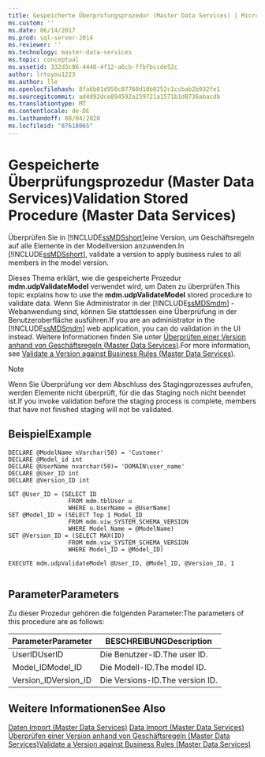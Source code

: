 ```yaml
---
title: Gespeicherte Überprüfungsprozedur (Master Data Services) | Microsoft-Dokumentation
ms.custom: ''
ms.date: 06/14/2017
ms.prod: sql-server-2014
ms.reviewer: ''
ms.technology: master-data-services
ms.topic: conceptual
ms.assetid: 332d3c86-4440-4f12-a6cb-ffbfbccde52c
author: lrtoyou1223
ms.author: lle
ms.openlocfilehash: 8fa6b01d950c87768d10b0252c1ccbab2b932fe1
ms.sourcegitcommit: ad4d92dce894592a259721a1571b1d8736abacdb
ms.translationtype: MT
ms.contentlocale: de-DE
ms.lasthandoff: 08/04/2020
ms.locfileid: "87618065"
---
```

# <a name="validation-stored-procedure-master-data-services"></a><span data-ttu-id="ca30a-102">Gespeicherte Überprüfungsprozedur (Master Data Services)</span><span class="sxs-lookup"><span data-stu-id="ca30a-102">Validation Stored Procedure (Master Data Services)</span></span>
  <span data-ttu-id="ca30a-103">Überprüfen Sie in [!INCLUDE[ssMDSshort](../includes/ssmdsshort-md.md)]eine Version, um Geschäftsregeln auf alle Elemente in der Modellversion anzuwenden.</span><span class="sxs-lookup"><span data-stu-id="ca30a-103">In [!INCLUDE[ssMDSshort](../includes/ssmdsshort-md.md)], validate a version to apply business rules to all members in the model version.</span></span>  
  
 <span data-ttu-id="ca30a-104">Dieses Thema erklärt, wie die gespeicherte Prozedur **mdm.udpValidateModel** verwendet wird, um Daten zu überprüfen.</span><span class="sxs-lookup"><span data-stu-id="ca30a-104">This topic explains how to use the **mdm.udpValidateModel** stored procedure to validate data.</span></span> <span data-ttu-id="ca30a-105">Wenn Sie Administrator in der [!INCLUDE[ssMDSmdm](../includes/ssmdsmdm-md.md)] -Webanwendung sind, können Sie stattdessen eine Überprüfung in der Benutzeroberfläche ausführen.</span><span class="sxs-lookup"><span data-stu-id="ca30a-105">If you are an administrator in the [!INCLUDE[ssMDSmdm](../includes/ssmdsmdm-md.md)] web application, you can do validation in the UI instead.</span></span> <span data-ttu-id="ca30a-106">Weitere Informationen finden Sie unter [Überprüfen einer Version anhand von Geschäftsregeln &#40;Master Data Services&#41;](validate-a-version-against-business-rules-master-data-services.md).</span><span class="sxs-lookup"><span data-stu-id="ca30a-106">For more information, see [Validate a Version against Business Rules &#40;Master Data Services&#41;](validate-a-version-against-business-rules-master-data-services.md).</span></span>  
  
> [!NOTE]  
>  <span data-ttu-id="ca30a-107">Wenn Sie Überprüfung vor dem Abschluss des Stagingprozesses aufrufen, werden Elemente nicht überprüft, für die das Staging noch nicht beendet ist.</span><span class="sxs-lookup"><span data-stu-id="ca30a-107">If you invoke validation before the staging process is complete, members that have not finished staging will not be validated.</span></span>  
  
## <a name="example"></a><span data-ttu-id="ca30a-108">Beispiel</span><span class="sxs-lookup"><span data-stu-id="ca30a-108">Example</span></span>  
  
```  
DECLARE @ModelName nVarchar(50) = 'Customer'   
DECLARE @Model_id int   
DECLARE @UserName nvarchar(50)= 'DOMAIN\user_name'   
DECLARE @User_ID int   
DECLARE @Version_ID int   
  
SET @User_ID = (SELECT ID    
                 FROM mdm.tblUser u   
                 WHERE u.UserName = @UserName)   
SET @Model_ID = (SELECT Top 1 Model_ID   
                 FROM mdm.viw_SYSTEM_SCHEMA_VERSION   
                 WHERE Model_Name = @ModelName)   
SET @Version_ID = (SELECT MAX(ID)   
                 FROM mdm.viw_SYSTEM_SCHEMA_VERSION   
                 WHERE Model_ID = @Model_ID)  
  
EXECUTE mdm.udpValidateModel @User_ID, @Model_ID, @Version_ID, 1  
  
```  
  
## <a name="parameters"></a><span data-ttu-id="ca30a-109">Parameter</span><span class="sxs-lookup"><span data-stu-id="ca30a-109">Parameters</span></span>  
 <span data-ttu-id="ca30a-110">Zu dieser Prozedur gehören die folgenden Parameter:</span><span class="sxs-lookup"><span data-stu-id="ca30a-110">The parameters of this procedure are as follows:</span></span>  
  
|<span data-ttu-id="ca30a-111">Parameter</span><span class="sxs-lookup"><span data-stu-id="ca30a-111">Parameter</span></span>|<span data-ttu-id="ca30a-112">BESCHREIBUNG</span><span class="sxs-lookup"><span data-stu-id="ca30a-112">Description</span></span>|  
|---------------|-----------------|  
|<span data-ttu-id="ca30a-113">UserID</span><span class="sxs-lookup"><span data-stu-id="ca30a-113">UserID</span></span>|<span data-ttu-id="ca30a-114">Die Benutzer-ID.</span><span class="sxs-lookup"><span data-stu-id="ca30a-114">The user ID.</span></span>|  
|<span data-ttu-id="ca30a-115">Model_ID</span><span class="sxs-lookup"><span data-stu-id="ca30a-115">Model_ID</span></span>|<span data-ttu-id="ca30a-116">Die Modell-ID.</span><span class="sxs-lookup"><span data-stu-id="ca30a-116">The model ID.</span></span>|  
|<span data-ttu-id="ca30a-117">Version_ID</span><span class="sxs-lookup"><span data-stu-id="ca30a-117">Version_ID</span></span>|<span data-ttu-id="ca30a-118">Die Versions-ID.</span><span class="sxs-lookup"><span data-stu-id="ca30a-118">The version ID.</span></span>|  
  
## <a name="see-also"></a><span data-ttu-id="ca30a-119">Weitere Informationen</span><span class="sxs-lookup"><span data-stu-id="ca30a-119">See Also</span></span>  
 <span data-ttu-id="ca30a-120">[Daten Import &#40;Master Data Services&#41;](overview-importing-data-from-tables-master-data-services.md) </span><span class="sxs-lookup"><span data-stu-id="ca30a-120">[Data Import &#40;Master Data Services&#41;](overview-importing-data-from-tables-master-data-services.md) </span></span>  
 [<span data-ttu-id="ca30a-121">Überprüfen einer Version anhand von Geschäftsregeln &#40;Master Data Services&#41;</span><span class="sxs-lookup"><span data-stu-id="ca30a-121">Validate a Version against Business Rules &#40;Master Data Services&#41;</span></span>](validate-a-version-against-business-rules-master-data-services.md)  
  
  
